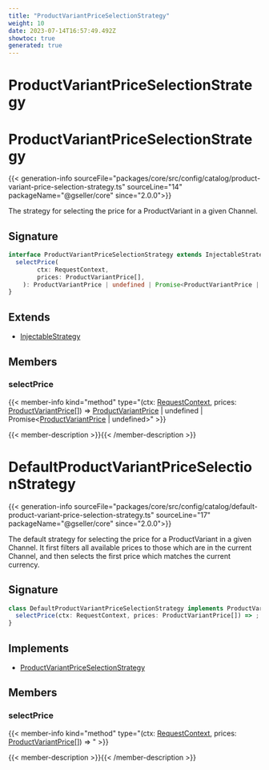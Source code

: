 ```yaml
---
title: "ProductVariantPriceSelectionStrategy"
weight: 10
date: 2023-07-14T16:57:49.492Z
showtoc: true
generated: true
---
```

<!-- This file was generated from the Vendure source. Do not modify. Instead, re-run the "docs:build" script -->

# ProductVariantPriceSelectionStrategy
<div class="symbol">


# ProductVariantPriceSelectionStrategy

{{< generation-info sourceFile="packages/core/src/config/catalog/product-variant-price-selection-strategy.ts" sourceLine="14" packageName="@gseller/core" since="2.0.0">}}

The strategy for selecting the price for a ProductVariant in a given Channel.

## Signature

```TypeScript
interface ProductVariantPriceSelectionStrategy extends InjectableStrategy {
  selectPrice(
        ctx: RequestContext,
        prices: ProductVariantPrice[],
    ): ProductVariantPrice | undefined | Promise<ProductVariantPrice | undefined>;
}
```
## Extends

 * <a href='/typescript-api/common/injectable-strategy#injectablestrategy'>InjectableStrategy</a>


## Members

### selectPrice

{{< member-info kind="method" type="(ctx: <a href='/typescript-api/request/request-context#requestcontext'>RequestContext</a>, prices: <a href='/typescript-api/entities/product-variant-price#productvariantprice'>ProductVariantPrice</a>[]) => <a href='/typescript-api/entities/product-variant-price#productvariantprice'>ProductVariantPrice</a> | undefined | Promise&#60;<a href='/typescript-api/entities/product-variant-price#productvariantprice'>ProductVariantPrice</a> | undefined&#62;"  >}}

{{< member-description >}}{{< /member-description >}}


</div>
<div class="symbol">


# DefaultProductVariantPriceSelectionStrategy

{{< generation-info sourceFile="packages/core/src/config/catalog/default-product-variant-price-selection-strategy.ts" sourceLine="17" packageName="@gseller/core" since="2.0.0">}}

The default strategy for selecting the price for a ProductVariant in a given Channel. It
first filters all available prices to those which are in the current Channel, and then
selects the first price which matches the current currency.

## Signature

```TypeScript
class DefaultProductVariantPriceSelectionStrategy implements ProductVariantPriceSelectionStrategy {
  selectPrice(ctx: RequestContext, prices: ProductVariantPrice[]) => ;
}
```
## Implements

 * <a href='/typescript-api/configuration/product-variant-price-selection-strategy#productvariantpriceselectionstrategy'>ProductVariantPriceSelectionStrategy</a>


## Members

### selectPrice

{{< member-info kind="method" type="(ctx: <a href='/typescript-api/request/request-context#requestcontext'>RequestContext</a>, prices: <a href='/typescript-api/entities/product-variant-price#productvariantprice'>ProductVariantPrice</a>[]) => "  >}}

{{< member-description >}}{{< /member-description >}}


</div>

